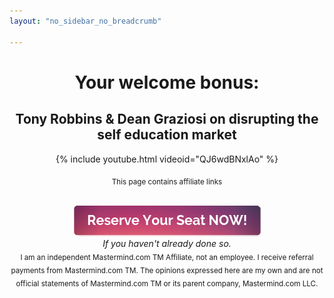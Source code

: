 ```yaml
---
layout: "no_sidebar_no_breadcrumb"

---
```

<center>
<h1>Your welcome bonus:</h1>
<h2>Tony Robbins & Dean Graziosi on disrupting the self education market</h2>

{% include youtube.html videoid="QJ6wdBNxlAo" %}

<sub>This page contains affiliate links</sub><br>

<br>  
<a id="reserveSeat" href="https://cl518.isrefer.com/go/opt-in/a1899" target="_blank">
  <img src="/i/Buttons/reserve-seat.png" alt="Reserve Your Seat NOW button">
</a>
<br>
<i>If you haven't already done so.</i>



<br>
<sub>I am an independent Mastermind.com TM Affiliate, not an employee. I receive referral payments from Mastermind.com TM. The opinions expressed here are my own and are not official statements of Mastermind.com TM or its parent company, Mastermind.com LLC.</sub>
</center>
